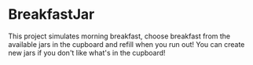# BreakfastJar
This project simulates morning breakfast, choose breakfast from the available jars in the cupboard and refill when you run out! You can create new jars if you don't like what's in the cupboard!
